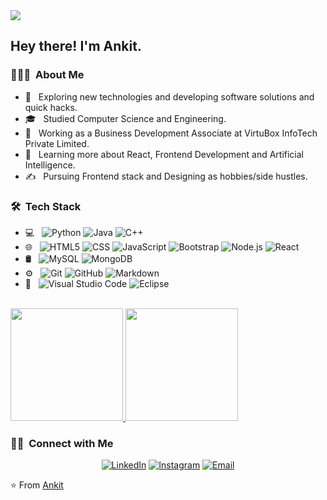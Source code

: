 <img src="https://avatars.githubusercontent.com/u/74282513?v=4" style="border-readius: 50%">

<h2> Hey there! I'm Ankit.</h2>

<h3> 👨🏻‍💻 &nbsp;About Me </h3>

- 🤔 &nbsp; Exploring new technologies and developing software solutions and quick hacks.
- 🎓 &nbsp; Studied Computer Science and Engineering.
- 💼 &nbsp; Working as a Business Development Associate at VirtuBox InfoTech Private Limited.
- 🌱 &nbsp; Learning more about React, Frontend Development and Artificial Intelligence.
- ✍️ &nbsp; Pursuing Frontend stack and Designing as hobbies/side hustles.

<h3> 🛠 &nbsp;Tech Stack</h3>

- 💻 &nbsp;
  ![Python](https://img.shields.io/badge/-Python-333333?style=flat&logo=python)
  ![Java](https://img.shields.io/badge/-Java-333333?style=flat&logo=Java&logoColor=007396)
  ![C++](https://img.shields.io/badge/-C++-333333?style=flat&logo=C%2B%2B&logoColor=00599C)
- 🌐 &nbsp;
  ![HTML5](https://img.shields.io/badge/-HTML5-333333?style=flat&logo=HTML5)
  ![CSS](https://img.shields.io/badge/-CSS-333333?style=flat&logo=CSS3&logoColor=1572B6)
  ![JavaScript](https://img.shields.io/badge/-JavaScript-333333?style=flat&logo=javascript)
  ![Bootstrap](https://img.shields.io/badge/-Bootstrap-333333?style=flat&logo=bootstrap&logoColor=563D7C)
  ![Node.js](https://img.shields.io/badge/-Node.js-333333?style=flat&logo=node.js)
  ![React](https://img.shields.io/badge/-React-333333?style=flat&logo=react)
- 🛢 &nbsp;
  ![MySQL](https://img.shields.io/badge/-MySQL-333333?style=flat&logo=mysql)
  ![MongoDB](https://img.shields.io/badge/-MongoDB-333333?style=flat&logo=mongodb)
- ⚙️ &nbsp;
  ![Git](https://img.shields.io/badge/-Git-333333?style=flat&logo=git)
  ![GitHub](https://img.shields.io/badge/-GitHub-333333?style=flat&logo=github)
  ![Markdown](https://img.shields.io/badge/-Markdown-333333?style=flat&logo=markdown)
- 🔧 &nbsp;
  ![Visual Studio Code](https://img.shields.io/badge/-Visual%20Studio%20Code-333333?style=flat&logo=visual-studio-code&logoColor=007ACC)
  ![Eclipse](https://img.shields.io/badge/-Eclipse-333333?style=flat&logo=eclipse-ide&logoColor=2C2255)


<br/>

<a href="https://github.com/ankits57">
  <img height="180em" src="https://github-readme-stats.vercel.app/api?username=ankits57&theme=buefy&show_icons=true" />
  <img height="180em" src="https://github-readme-stats.vercel.app/api/top-langs/?username=ankits57&theme=buefy&layout=compact" />
</a>

<br/>

<h3> 🤝🏻 &nbsp;Connect with Me </h3>

<p align="center">
<!-- <a href="https://www.adityavsingh.com/"><img alt="Website" src="https://img.shields.io/badge/Website-www.adityavsingh.com-blue?style=flat-square&logo=google-chrome"></a> -->
<a href="https://www.linkedin.com/in/ankit57/"><img alt="LinkedIn" src="https://img.shields.io/badge/LinkedIn-Ankit%20Saurabh-blue?style=flat-square&logo=linkedin"></a>
<a href="https://www.instagram.com/ankitish/"><img alt="Instagram" src="https://img.shields.io/badge/Instagram-ankitish-blue?style=flat-square&logo=instagram"></a>
<a href="mailto:ankitsaurabh57@gmail.com"><img alt="Email" src="https://img.shields.io/badge/Email-ankitsaurabh57@gmail.com-blue?style=flat-square&logo=gmail"></a>
</p>

⭐️ From [Ankit](https://github.com/ankits57)
